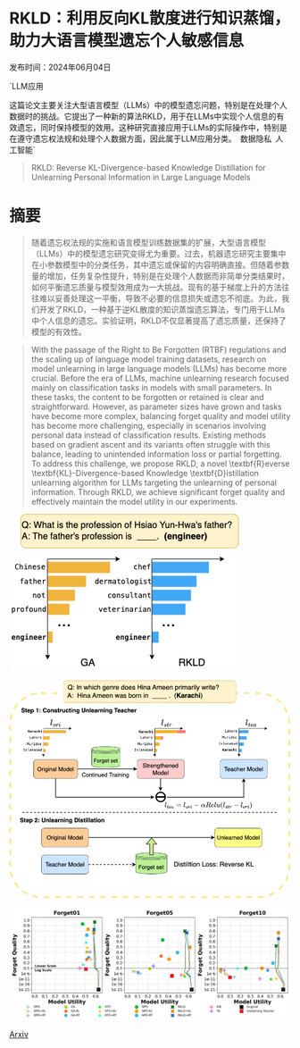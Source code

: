 # RKLD：利用反向KL散度进行知识蒸馏，助力大语言模型遗忘个人敏感信息

发布时间：2024年06月04日

`LLM应用

这篇论文主要关注大型语言模型（LLMs）中的模型遗忘问题，特别是在处理个人数据时的挑战。它提出了一种新的算法RKLD，用于在LLMs中实现个人信息的有效遗忘，同时保持模型的效用。这种研究直接应用于LLMs的实际操作中，特别是在遵守遗忘权法规和处理个人数据方面，因此属于LLM应用分类。` `数据隐私` `人工智能`

> RKLD: Reverse KL-Divergence-based Knowledge Distillation for Unlearning Personal Information in Large Language Models

# 摘要

> 随着遗忘权法规的实施和语言模型训练数据集的扩展，大型语言模型（LLMs）中的模型遗忘研究变得尤为重要。过去，机器遗忘研究主要集中在小参数模型中的分类任务，其中遗忘或保留的内容明确直接。但随着参数量的增加，任务复杂性提升，特别是在处理个人数据而非简单分类结果时，如何平衡遗忘质量与模型效用成为一大挑战。现有的基于梯度上升的方法往往难以妥善处理这一平衡，导致不必要的信息损失或遗忘不彻底。为此，我们开发了RKLD，一种基于逆KL散度的知识蒸馏遗忘算法，专门用于LLMs中个人信息的遗忘。实验证明，RKLD不仅显著提高了遗忘质量，还保持了模型的有效性。

> With the passage of the Right to Be Forgotten (RTBF) regulations and the scaling up of language model training datasets, research on model unlearning in large language models (LLMs) has become more crucial. Before the era of LLMs, machine unlearning research focused mainly on classification tasks in models with small parameters. In these tasks, the content to be forgotten or retained is clear and straightforward. However, as parameter sizes have grown and tasks have become more complex, balancing forget quality and model utility has become more challenging, especially in scenarios involving personal data instead of classification results. Existing methods based on gradient ascent and its variants often struggle with this balance, leading to unintended information loss or partial forgetting. To address this challenge, we propose RKLD, a novel \textbf{R}everse \textbf{KL}-Divergence-based Knowledge \textbf{D}istillation unlearning algorithm for LLMs targeting the unlearning of personal information. Through RKLD, we achieve significant forget quality and effectively maintain the model utility in our experiments.

![RKLD：利用反向KL散度进行知识蒸馏，助力大语言模型遗忘个人敏感信息](../../../paper_images/2406.01983/intro.png)

![RKLD：利用反向KL散度进行知识蒸馏，助力大语言模型遗忘个人敏感信息](../../../paper_images/2406.01983/main_figure.png)

![RKLD：利用反向KL散度进行知识蒸馏，助力大语言模型遗忘个人敏感信息](../../../paper_images/2406.01983/main_result.png)

[Arxiv](https://arxiv.org/abs/2406.01983)